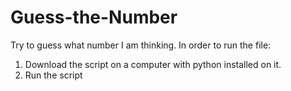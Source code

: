 # Guess-the-Number
Try to guess what number I am thinking. In order to run the file: 

1. Download the script on a computer with python installed on it.  
2. Run the script
